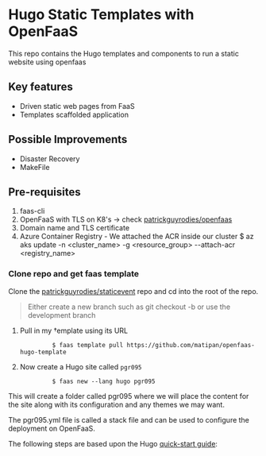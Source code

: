 # Hugo Static Templates with OpenFaaS

This repo contains the Hugo templates and components to run a static website using openfaas

## Key features

* Driven static web pages from FaaS
* Templates scaffolded application

## Possible Improvements
* Disaster Recovery
* MakeFile

## Pre-requisites

1. faas-cli
1. OpenFaaS with TLS on K8's -> check [patrickguyrodies/openfaas](https://patrickguyrodies@bitbucket.org/patrickguyrodies/openfaas.git)
1. Domain name and TLS certificate
1. Azure Container Registry - We attached the ACR inside our cluster
                $ az aks update -n <cluster_name> -g <resource_group> --attach-acr <registry_name>

### Clone repo and get faas template
Clone the [patrickguyrodies/staticevent](bitbucket.org:patrickguyrodies/staticevent.git) repo and cd into the root of the repo.
>Either create a new branch such as git checkout -b <new-branch> or use the development branch

1. Pull in my †emplate using its URL

                $ faas template pull https://github.com/matipan/openfaas-hugo-template

1. Now create a Hugo site called `pgr095`

                $ faas new --lang hugo pgr095

This will create a folder called pgr095 where we will place the content for the site along with its configuration and any themes we may want.

The pgr095.yml file is called a stack file and can be used to configure the deployment on OpenFaaS.

The following steps are based upon the Hugo [quick-start guide](https://gohugo.io/getting-started/quick-start/#step-2-create-a-new-site):

